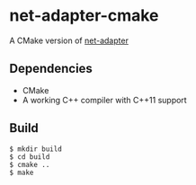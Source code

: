 # net-adapter-cmake
A CMake version of [net-adapter](https://github.com/povrazor/net-adapter)

Dependencies
-------------------
- CMake
- A working C++ compiler with C++11 support

Build
------
    $ mkdir build
    $ cd build
    $ cmake ..
    $ make
